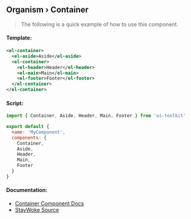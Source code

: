 Organism › Container
---

> The following is a quick example of how to use this component.


#### Template:

```xml
<el-container>
  <el-aside>Aside</el-aside>
  <el-container>
    <el-header>Header</el-header>
    <el-main>Main</el-main>
    <el-footer>Footer</el-footer>
  </el-container>
</el-container>
```


#### Script:
```js
import { Container, Aside, Header, Main, Footer } from 'ui-toolkit'

export default {
  name: 'MyComponent',
  components: {
    Container,
    Aside,
    Header,
    Main,
    Footer
  }
}
```


#### Documentation:

* [Container Component Docs](https://element.eleme.io/#/en-US/component/container)
* [StayWoke Source](https://github.com/staywoke/ui-toolkit/tree/master/src/components/organisms/container)
